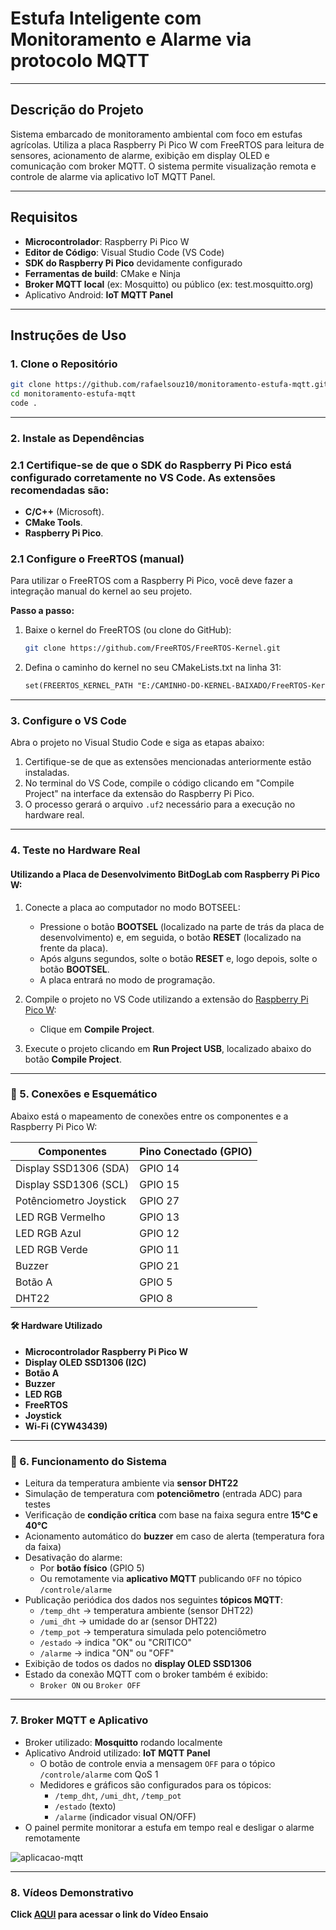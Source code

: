 # Estufa Inteligente com Monitoramento e Alarme via protocolo MQTT 

---

## Descrição do Projeto
Sistema embarcado de monitoramento ambiental com foco em estufas agrícolas. Utiliza a placa Raspberry Pi Pico W com FreeRTOS para leitura de sensores, acionamento de alarme, exibição em display OLED e comunicação com broker MQTT. O sistema permite visualização remota e controle de alarme via aplicativo IoT MQTT Panel.

---

## Requisitos

- **Microcontrolador**: Raspberry Pi Pico W
- **Editor de Código**: Visual Studio Code (VS Code)
- **SDK do Raspberry Pi Pico** devidamente configurado
- **Ferramentas de build**: CMake e Ninja
- **Broker MQTT local** (ex: Mosquitto) ou público (ex: test.mosquitto.org)
- Aplicativo Android: **IoT MQTT Panel**

---

## Instruções de Uso

### 1. Clone o Repositório
```bash
git clone https://github.com/rafaelsouz10/monitoramento-estufa-mqtt.git
cd monitoramento-estufa-mqtt
code .
```

---

### 2. Instale as Dependências

### 2.1 Certifique-se de que o SDK do Raspberry Pi Pico está configurado corretamente no VS Code. As extensões recomendadas são:

- **C/C++** (Microsoft).
- **CMake Tools**.
- **Raspberry Pi Pico**.

### 2.1 Configure o FreeRTOS (manual)

Para utilizar o FreeRTOS com a Raspberry Pi Pico, você deve fazer a integração manual do kernel ao seu projeto.

**Passo a passo:**

1. Baixe o kernel do FreeRTOS (ou clone do GitHub):
   ```bash
   git clone https://github.com/FreeRTOS/FreeRTOS-Kernel.git

2. Defina o caminho do kernel no seu CMakeLists.txt na linha 31:

    ```CMakeLists.txt
    set(FREERTOS_KERNEL_PATH "E:/CAMINHO-DO-KERNEL-BAIXADO/FreeRTOS-Kernel")

---

### 3. Configure o VS Code

Abra o projeto no Visual Studio Code e siga as etapas abaixo:

1. Certifique-se de que as extensões mencionadas anteriormente estão instaladas.
2. No terminal do VS Code, compile o código clicando em "Compile Project" na interface da extensão do Raspberry Pi Pico.
3. O processo gerará o arquivo `.uf2` necessário para a execução no hardware real.

---

### 4. Teste no Hardware Real

#### Utilizando a Placa de Desenvolvimento BitDogLab com Raspberry Pi Pico W:

1. Conecte a placa ao computador no modo BOTSEEL:
   - Pressione o botão **BOOTSEL** (localizado na parte de trás da placa de desenvolvimento) e, em seguida, o botão **RESET** (localizado na frente da placa).
   - Após alguns segundos, solte o botão **RESET** e, logo depois, solte o botão **BOOTSEL**.
   - A placa entrará no modo de programação.

2. Compile o projeto no VS Code utilizando a extensão do [Raspberry Pi Pico W](https://marketplace.visualstudio.com/items?itemName=raspberry-pi.raspberry-pi-pico):
   - Clique em **Compile Project**.

3. Execute o projeto clicando em **Run Project USB**, localizado abaixo do botão **Compile Project**.

---

### 🔌 5. Conexões e Esquemático
Abaixo está o mapeamento de conexões entre os componentes e a Raspberry Pi Pico W:

| **Componentes**        | **Pino Conectado (GPIO)** |
|------------------------|---------------------------|
| Display SSD1306 (SDA)  | GPIO 14                   |
| Display SSD1306 (SCL)  | GPIO 15                   |
| Potênciometro Joystick | GPIO 27                   |
| LED RGB Vermelho       | GPIO 13                   |
| LED RGB Azul           | GPIO 12                   |
| LED RGB Verde          | GPIO 11                   |
| Buzzer                 | GPIO 21                   |
| Botão A                | GPIO 5                    |
| DHT22                  | GPIO 8                    |

#### 🛠️ Hardware Utilizado
- **Microcontrolador Raspberry Pi Pico W**
- **Display OLED SSD1306 (I2C)**
- **Botão A**
- **Buzzer**
- **LED RGB**
- **FreeRTOS**
- **Joystick**
- **Wi-Fi (CYW43439)**

---

### 📌 6. Funcionamento do Sistema

- Leitura da temperatura ambiente via **sensor DHT22**
- Simulação de temperatura com **potenciômetro** (entrada ADC) para testes
- Verificação de **condição crítica** com base na faixa segura entre **15°C e 40°C**
- Acionamento automático do **buzzer** em caso de alerta (temperatura fora da faixa)
- Desativação do alarme:
  - Por **botão físico** (GPIO 5)
  - Ou remotamente via **aplicativo MQTT** publicando `OFF` no tópico `/controle/alarme`
- Publicação periódica dos dados nos seguintes **tópicos MQTT**:
  - `/temp_dht` → temperatura ambiente (sensor DHT22)
  - `/umi_dht` → umidade do ar (sensor DHT22)
  - `/temp_pot` → temperatura simulada pelo potenciômetro
  - `/estado` → indica "OK" ou "CRITICO"
  - `/alarme` → indica "ON" ou "OFF"
- Exibição de todos os dados no **display OLED SSD1306**
- Estado da conexão MQTT com o broker também é exibido:
  - `Broker ON` ou `Broker OFF`

---

### 7. Broker MQTT e Aplicativo

- Broker utilizado: **Mosquitto** rodando localmente
- Aplicativo Android utilizado: **IoT MQTT Panel**
  - O botão de controle envia a mensagem `OFF` para o tópico `/controle/alarme` com QoS 1
  - Medidores e gráficos são configurados para os tópicos:
    - `/temp_dht`, `/umi_dht`, `/temp_pot`
    - `/estado` (texto)
    - `/alarme` (indicador visual ON/OFF)
- O painel permite monitorar a estufa em tempo real e desligar o alarme remotamente
  
![aplicacao-mqtt](https://github.com/user-attachments/assets/5f4efab9-ebbb-4f45-9d67-9bc6c075e0c6)

---

### 8. Vídeos Demonstrativo

**Click [AQUI](https://drive.google.com/file/d/1n5OE0JvYYrGcrIpVdzTJf6uPoj5HJ7dK/view?usp=sharing) para acessar o link do Vídeo Ensaio**
